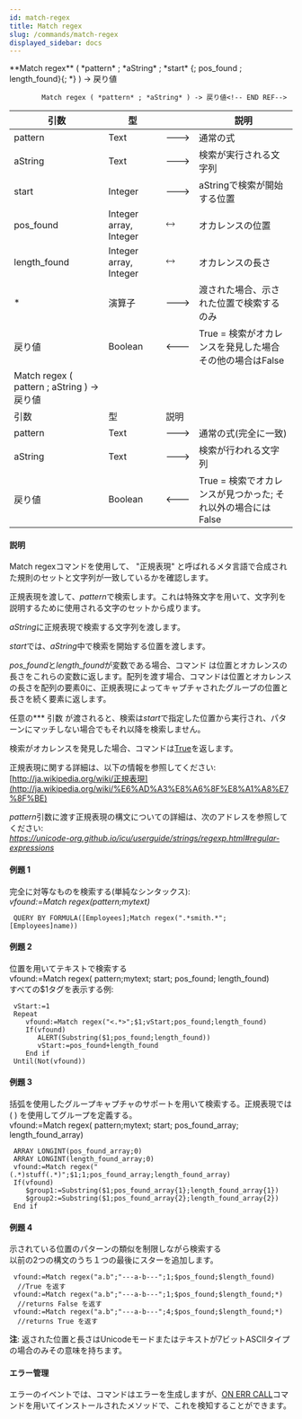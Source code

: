 ```yaml
---
id: match-regex
title: Match regex
slug: /commands/match-regex
displayed_sidebar: docs
---
```


<!--REF #_command_.Match regex.Syntax-->**Match regex** ( *pattern* ; *aString* ; *start* {; pos_found ; length_found}{; *} ) -> 戻り値 
        
            Match regex ( *pattern* ; *aString* ) -> 戻り値<!-- END REF-->
<!--REF #_command_.Match regex.Params-->
| 引数 | 型 |  | 説明 |
| --- | --- | --- | --- |
| pattern | Text | &#x1F852; | 通常の式 |
| aString | Text | &#x1F852; | 検索が実行される文字列 |
| start | Integer | &#x1F852; | aStringで検索が開始する位置 |
| pos_found | Integer array, Integer | &#x1F858; | オカレンスの位置 |
| length_found | Integer array, Integer | &#x1F858; | オカレンスの長さ |
| * | 演算子 | &#x1F852; | 渡された場合、示された位置で検索するのみ |
| 戻り値 | Boolean | &#x1F850; | True = 検索がオカレンスを発見した場合 その他の場合はFalse |
| Match regex ( pattern ; aString ) -> 戻り値 |
| 引数 | 型 | 説明 |
| pattern | Text | &#x1F852; | 通常の式(完全に一致) |
| aString | Text | &#x1F852; | 検索が行われる文字列 |
| 戻り値 | Boolean | &#x1F850; | True = 検索でオカレンスが見つかった; それ以外の場合にはFalse |

<!-- END REF-->

#### 説明 

<!--REF #_command_.Match regex.Summary-->Match regexコマンドを使用して、 "正規表現" と呼ばれるメタ言語で合成された規則のセットと文字列が一致しているかを確認します。<!-- END REF-->

正規表現を渡して、*pattern*で検索します。これは特殊文字を用いて、文字列を説明するために使用される文字のセットから成ります。

*aString*に正規表現で検索する文字列を渡します。

*start*では、*aString*中で検索を開始する位置を渡します。

*pos\_found*と*length\_found*が変数である場合、コマンド は位置とオカレンスの長さをこれらの変数に返します。配列を渡す場合、コマンドは位置とオカレンスの長さを配列の要素0に、正規表現によってキャプチャされたグループの位置と長さを続く要素に返します。

任意の*\** 引数 が渡されると、検索は*start*で指定した位置から実行され、パターンにマッチしない場合でもそれ以降を検索しません。

検索がオカレンスを発見した場合、コマンドは[True](true.md "True")を返します。

正規表現に関する詳細は、以下の情報を参照してください:  
[http://ja.wikipedia.org/wiki/正規表現](http://ja.wikipedia.org/wiki/%E6%AD%A3%E8%A6%8F%E8%A1%A8%E7%8F%BE)

*pattern*引数に渡す正規表現の構文についての詳細は、次のアドレスを参照してください:  
*https://unicode-org.github.io/icu/userguide/strings/regexp.html#regular-expressions*

#### 例題 1 

完全に対等なものを検索する(単純なシンタックス):  
*vfound:=Match regex(pattern;mytext)*  

```4d
 QUERY BY FORMULA([Employees];Match regex(".*smith.*";[Employees]name))
```

#### 例題 2 

位置を用いてテキストで検索する  
vfound:=Match regex( pattern;mytext; start; pos\_found; length\_found)  
すべての$1タグを表示する例:  
  
```4d
 vStart:=1
 Repeat
    vfound:=Match regex("<.*>";$1;vStart;pos_found;length_found)
    If(vfound)
       ALERT(Substring($1;pos_found;length_found))
       vStart:=pos_found+length_found
    End if
 Until(Not(vfound))
```

#### 例題 3 

括弧を使用したグループキャプチャのサポートを用いて検索する。正規表現では ( ) を使用してグループを定義する。  
vfound:=Match regex( pattern;mytext; start; pos\_found\_array; length\_found\_array)  

```4d
 ARRAY LONGINT(pos_found_array;0)
 ARRAY LONGINT(length_found_array;0)
 vfound:=Match regex("(.*)stuff(.*)";$1;1;pos_found_array;length_found_array)
 If(vfound)
    $group1:=Substring($1;pos_found_array{1};length_found_array{1})
    $group2:=Substring($1;pos_found_array{2};length_found_array{2})
 End if
```

#### 例題 4 

示されている位置のパターンの類似を制限しながら検索する  
以前の2つの構文のうち１つの最後にスターを追加します。  
  
```4d
 vfound:=Match regex("a.b";"---a-b---";1;$pos_found;$length_found)
  //True を返す
 vfound:=Match regex("a.b";"---a-b---";1;$pos_found;$length_found;*)
  //returns False を返す
 vfound:=Match regex("a.b";"---a-b---";4;$pos_found;$length_found;*)
  //returns True を返す
```
  
  
**注**: 返された位置と長さはUnicodeモードまたはテキストが7ビットASCIIタイプの場合のみその意味を持ちます。

#### エラー管理 

エラーのイベントでは、コマンドはエラーを生成しますが、[ON ERR CALL](on-err-call.md "ON ERR CALL")コマンドを用いてインストールされたメソッドで、これを検知することができます。
